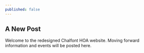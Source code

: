 ```yaml
---
published: false
---
```


## A New Post

Welcome to the redesigned Chalfont HOA website.  Moving forward information and events will be posted here.  
